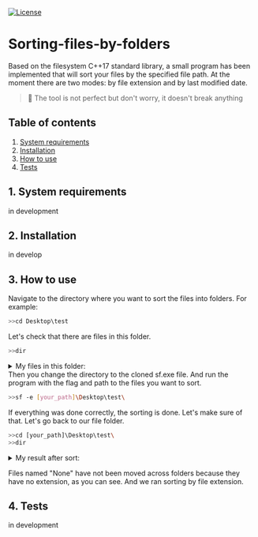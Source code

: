 [![License](https://img.shields.io/github/license/LayTsyn/Sorting-files-by-folders)](https://github.com/LayTsyn/Sorting-files-by-folders/blob/main/LICENSE)

# Sorting-files-by-folders
Based on the filesystem C++17 standard library, a small program has been implemented that will sort your files by the specified file path. At the moment there are two modes: by file extension and by last modified date.
> :pushpin: The tool is not perfect but don't worry, it doesn't break anything

## Table of contents

1. [System requirements](#1-system-requirements)
2. [Installation](#2-installation)
3. [How to use](#3-how-to-use)
4. [Tests](#4-tests)

## 1. System requirements

in development

## 2. Installation

in develop
<!--
To use this tool, type in a terminal:
```bash
# Clone the repo
git clone https://github.com/LayTsyn/Sorting-files-by-folders.git
# Go to folder
cd Sorting-files-by-folders
# Install dependencies
pip install -r requirements.txt
# launch tool
sf [-options]
```

It will run the tool, waiting for your input.
-->

## 3. How to use

Navigate to the directory where you want to sort the files into folders. For example:
```bash
>>cd Desktop\test
```
Let's check that there are files in this folder.
```bash
>>dir
```
<details>
<summary>My files in this folder:</summary>
<sub> 1614947983_1233319.png  <br/> </sub>
<sub> 4fd7bf44ab7d8857d0f68de504e6001e.jpg  <br/> </sub>
<sub> b67602c6cb.png  <br/> </sub>
<sub> c477753744a3b053869c3ffc12ce5dfd.jpg  <br/> </sub>
<sub> Config.lnk  <br/> </sub>
<sub> d0a727ea25fabce0815b40a135294e31.jpg  <br/> </sub>
<sub> Document Microsoft Word — copy— copy — copy — copy — copy.docx  <br/> </sub>
<sub> Document Microsoft Word — copy— copy— copy (2) — copy.docx  <br/> </sub>
<sub> Document Microsoft Word — copy— copy— copy (2).docx  <br/> </sub>
<sub> Document Microsoft Word — copy— copy— copy.docx  <br/> </sub>
<sub> Document Microsoft Word — copy— copy— copy— copy (2).docx  <br/> </sub>
<sub> Document Microsoft Word — copy— copy— copy— copy (3).docx  <br/> </sub>
<sub> Document Microsoft Word — copy— copy— copy— copy.docx  <br/> </sub>
<sub> Document Microsoft Word.docx  <br/> </sub>
<sub> eko.png  <br/> </sub>
<sub> Hd-scenery-image.jpg  <br/> </sub>
<sub> image.png  <br/> </sub>
<sub> List Microsoft Excel — copy— copy (2) — copy— copy.xlsx  <br/> </sub>
<sub> List Microsoft Excel — copy— copy— copy (2) — copy.xlsx  <br/> </sub>
<sub> List Microsoft Excel — copy— copy— copy (3).xlsx  <br/> </sub>
<sub> List Microsoft Excel — copy— copy— copy.xlsx  <br/> </sub>
<sub> List Microsoft Excel — copy— copy— copy— copy(2).xlsx  <br/> </sub>
<sub> List Microsoft Excel — copy— copy— copy— copy— copy.xlsx  <br/> </sub>
<sub> List Microsoft Excel.xlsx  <br/> </sub>
<sub> List Microsoft Excel— copy— copy— copy— copy(2).xlsx  <br/> </sub>
<sub> New text file — copy (2) — copy — copy.txt  <br/> </sub>
<sub> New text file — copy— copy (2) — copy.txt  <br/> </sub>
<sub> New text file — copy— copy(2).txt  <br/> </sub>
<sub> New text file — copy— copy.txt  <br/> </sub>
<sub> New text file — copy— copy(3).txt  <br/> </sub>
<sub> New text file — copy— copy— copy (2).txt  <br/> </sub>
<sub> New text file — copy— copy— copy.txt  <br/> </sub>
<sub> New text file — copy— copy— copy— copy.txt  <br/> </sub>
<sub> New text file.txt  <br/> </sub>
<sub> Noname.bmp  <br/> </sub>
<sub> Nonefile  <br/> </sub>
<sub> Nonefile — copy  <br/> </sub>
<sub> Nonefile — copy— copy  <br/> </sub>
<sub> Nonefile — copy— copy— copy  <br/> </sub>
<sub> png-clipart-4k-resolution-high-definition-television-high-definition-video-men-s-camera-action-electronics-microphone.png  <br/> </sub>
<sub> Visual Studio Code.lnk  <br/> </sub>
  </details>
Then you change the directory to the cloned sf.exe file. And run the program with the flag and path to the files you want to sort.

```bash
>>sf -e [your_path]\Desktop\test\
```
If everything was done correctly, the sorting is done. Let's make sure of that. Let's go back to our file folder.
```bash
>>cd [your_path]\Desktop\test\
>>dir
```
<details>
<summary>My result after sort:</summary>
<sub> .bmp  <br/> </sub>
<sub> .docx  <br/> </sub>
<sub> .jpg  <br/> </sub>
<sub> .lnk  <br/> </sub>
<sub> .png  <br/> </sub>
<sub> .txt  <br/> </sub>
<sub> .xlsx  <br/> </sub>
<sub> Nonefile  <br/> </sub>
<sub> Nonefile — copy  <br/> </sub>
<sub> Nonefile — copy— copy  <br/> </sub>
<sub> Nonefile — copy— copy— copy  <br/> </sub>
</details>

 Files named "None" have not been moved across folders because they have no extension, as you can see. And we ran sorting by file extension.
 
## 4. Tests

in development




<!-- - **-** **`NameDescribtion`** - TextDescribtion -->
